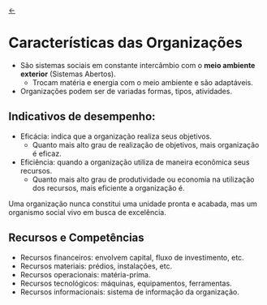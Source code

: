 [&larr;](../index.md)

# Características das Organizações
- São sistemas sociais em constante intercâmbio com o **meio ambiente exterior** (Sistemas Abertos).
  - Trocam matéria e energia com o meio ambiente e são adaptáveis.
- Organizações podem ser de variadas formas, tipos, atividades.

## Indicativos de desempenho:
- Eficácia: indica que a organização realiza seus objetivos.
    - Quanto mais alto grau de realização de objetivos, mais organização é eficaz.
- Eficiência: quando a organização utiliza de maneira econômica seus recursos.
  - Quanto mais alto grau de produtividade ou economia na utilização dos recursos, mais eficiente a organização é.

Uma organização nunca constitui uma unidade pronta e acabada, mas um organismo social vivo em busca de excelência.

## Recursos e Competências
- Recursos financeiros: envolvem capital, fluxo de investimento, etc.
- Recursos materiais: prédios, instalações, etc.
- Recursos operacionais: matéria-prima.
- Recursos tecnológicos: máquinas, equipamentos, ferramentas.
- Recursos informacionais: sistema de informação da organização.